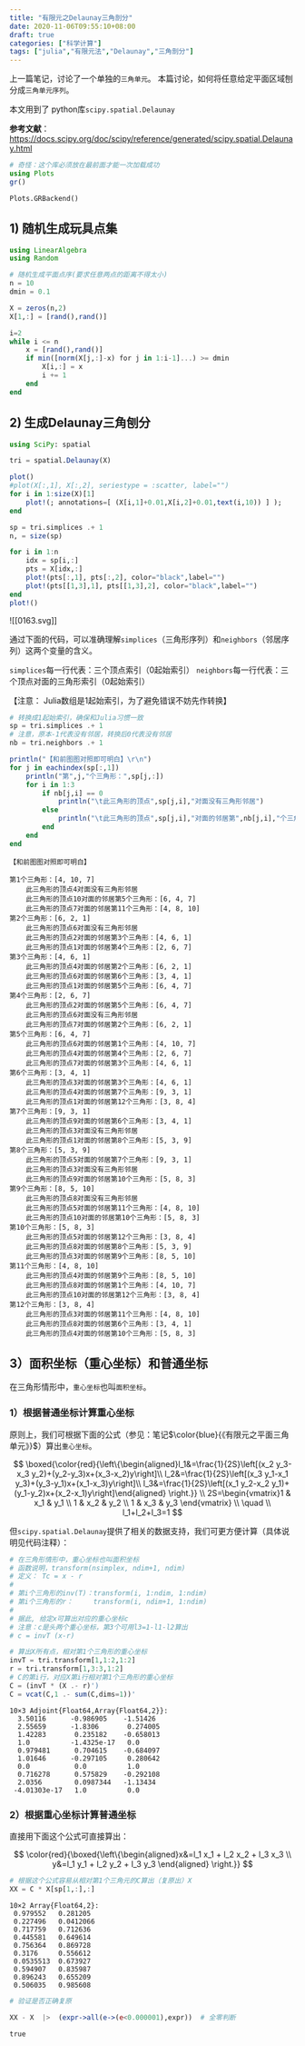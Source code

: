 ```yaml
---
title: "有限元之Delaunay三角剖分"
date: 2020-11-06T09:55:10+08:00
draft: true
categories: ["科学计算"]
tags: ["julia","有限元法","Delaunay","三角剖分"]
---
```



上一篇笔记，讨论了一个单独的`三角单元`。 本篇讨论，如何将任意给定平面区域刨分成`三角单元序列`。

本文用到了 python库`scipy.spatial.Delaunay`

**参考文献**： https://docs.scipy.org/doc/scipy/reference/generated/scipy.spatial.Delaunay.html


<!--more-->


```julia
# 奇怪：这个库必须放在最前面才能一次加载成功
using Plots
gr()
```

    Plots.GRBackend()



## 1) 随机生成玩具点集


```julia
using LinearAlgebra
using Random

# 随机生成平面点序(要求任意两点的距离不得太小)
n = 10
dmin = 0.1

X = zeros(n,2)
X[1,:] = [rand(),rand()]

i=2
while i <= n
    x = [rand(),rand()]
    if min([norm(X[j,:]-x) for j in 1:i-1]...) >= dmin
        X[i,:] = x
        i += 1
    end 
end
```

## 2) 生成Delaunay三角刨分


```julia
using SciPy: spatial

tri = spatial.Delaunay(X)

plot()
#plot(X[:,1], X[:,2], seriestype = :scatter, label="")
for i in 1:size(X)[1]
    plot!(; annotations=[ (X[i,1]+0.01,X[i,2]+0.01,text(i,10)) ] );
end

sp = tri.simplices .+ 1 
n, = size(sp)

for i in 1:n
    idx = sp[i,:] 
    pts = X[idx,:]
    plot!(pts[:,1], pts[:,2], color="black",label="")
    plot!(pts[[1,3],1], pts[[1,3],2], color="black",label="")
end
plot!()
```




![[0163.svg]]



通过下面的代码，可以准确理解`simplices`（三角形序列）和`neighbors`（邻居序列）这两个变量的含义。

`simplices`每一行代表：三个顶点索引（0起始索引）
`neighbors`每一行代表：三个顶点对面的三角形索引（0起始索引）

【注意： Julia数组是1起始索引，为了避免错误不妨先作转换】


```julia
# 转换成1起始索引，确保和Julia习惯一致
sp = tri.simplices .+ 1
# 注意，原本-1代表没有邻居，转换后0代表没有邻居
nb = tri.neighbors .+ 1

println("【和前图图对照即可明白】\r\n")
for j in eachindex(sp[:,1])
    println("第",j,"个三角形：",sp[j,:])
    for i in 1:3
        if nb[j,i] == 0
            println("\t此三角形的顶点",sp[j,i],"对面没有三角形邻居")
        else
            println("\t此三角形的顶点",sp[j,i],"对面的邻居第",nb[j,i],"个三角形：",sp[nb[j,i],:])
        end
    end
end
```

    【和前图图对照即可明白】
    
    第1个三角形：[4, 10, 7]
    	此三角形的顶点4对面没有三角形邻居
    	此三角形的顶点10对面的邻居第5个三角形：[6, 4, 7]
    	此三角形的顶点7对面的邻居第11个三角形：[4, 8, 10]
    第2个三角形：[6, 2, 1]
    	此三角形的顶点6对面没有三角形邻居
    	此三角形的顶点2对面的邻居第3个三角形：[4, 6, 1]
    	此三角形的顶点1对面的邻居第4个三角形：[2, 6, 7]
    第3个三角形：[4, 6, 1]
    	此三角形的顶点4对面的邻居第2个三角形：[6, 2, 1]
    	此三角形的顶点6对面的邻居第6个三角形：[3, 4, 1]
    	此三角形的顶点1对面的邻居第5个三角形：[6, 4, 7]
    第4个三角形：[2, 6, 7]
    	此三角形的顶点2对面的邻居第5个三角形：[6, 4, 7]
    	此三角形的顶点6对面没有三角形邻居
    	此三角形的顶点7对面的邻居第2个三角形：[6, 2, 1]
    第5个三角形：[6, 4, 7]
    	此三角形的顶点6对面的邻居第1个三角形：[4, 10, 7]
    	此三角形的顶点4对面的邻居第4个三角形：[2, 6, 7]
    	此三角形的顶点7对面的邻居第3个三角形：[4, 6, 1]
    第6个三角形：[3, 4, 1]
    	此三角形的顶点3对面的邻居第3个三角形：[4, 6, 1]
    	此三角形的顶点4对面的邻居第7个三角形：[9, 3, 1]
    	此三角形的顶点1对面的邻居第12个三角形：[3, 8, 4]
    第7个三角形：[9, 3, 1]
    	此三角形的顶点9对面的邻居第6个三角形：[3, 4, 1]
    	此三角形的顶点3对面没有三角形邻居
    	此三角形的顶点1对面的邻居第8个三角形：[5, 3, 9]
    第8个三角形：[5, 3, 9]
    	此三角形的顶点5对面的邻居第7个三角形：[9, 3, 1]
    	此三角形的顶点3对面没有三角形邻居
    	此三角形的顶点9对面的邻居第10个三角形：[5, 8, 3]
    第9个三角形：[8, 5, 10]
    	此三角形的顶点8对面没有三角形邻居
    	此三角形的顶点5对面的邻居第11个三角形：[4, 8, 10]
    	此三角形的顶点10对面的邻居第10个三角形：[5, 8, 3]
    第10个三角形：[5, 8, 3]
    	此三角形的顶点5对面的邻居第12个三角形：[3, 8, 4]
    	此三角形的顶点8对面的邻居第8个三角形：[5, 3, 9]
    	此三角形的顶点3对面的邻居第9个三角形：[8, 5, 10]
    第11个三角形：[4, 8, 10]
    	此三角形的顶点4对面的邻居第9个三角形：[8, 5, 10]
    	此三角形的顶点8对面的邻居第1个三角形：[4, 10, 7]
    	此三角形的顶点10对面的邻居第12个三角形：[3, 8, 4]
    第12个三角形：[3, 8, 4]
    	此三角形的顶点3对面的邻居第11个三角形：[4, 8, 10]
    	此三角形的顶点8对面的邻居第6个三角形：[3, 4, 1]
    	此三角形的顶点4对面的邻居第10个三角形：[5, 8, 3]
    

## 3）面积坐标（重心坐标）和普通坐标

在三角形情形中，`重心坐标`也叫`面积坐标`。 

### 1）根据普通坐标计算重心坐标

原则上，我们可根据下面的公式（参见：笔记$\color{blue}{《有限元之平面三角单元》}$）算出`重心坐标`。

$$
\boxed{\color{red}{\left\{\begin{aligned}l_1&=\frac{1}{2S}\left[(x_2 y_3-x_3 y_2)+(y_2-y_3)x+(x_3-x_2)y\right]\\ l_2&=\frac{1}{2S}\left[(x_3 y_1-x_1 y_3)+(y_3-y_1)x+(x_1-x_3)y\right]\\ l_3&=\frac{1}{2S}\left[(x_1 y_2-x_2 y_1)+(y_1-y_2)x+(x_2-x_1)y\right]\end{aligned} \right.}} \\ 2S=\begin{vmatrix}1 & x_1 & y_1 \\ 1 & x_2 & y_2 \\ 1 & x_3 & y_3 \end{vmatrix}  \\ \quad \\ l_1+l_2+l_3=1
$$

但`scipy.spatial.Delaunay`提供了相关的数据支持，我们可更方便计算（具体说明见代码注释）：


```julia
# 在三角形情形中，重心坐标也叫面积坐标
# 函数说明，transform(nsimplex, ndim+1, ndim)
# 定义： Tc = x - r
#
# 第i个三角形的inv(T)：transform(i, 1:ndim, 1:ndim)
# 第i个三角形的r：     transform(i, ndim+1, 1:ndim)
#
# 据此, 给定x可算出对应的重心坐标c 
# 注意：c是头两个重心坐标，第3个可用l3=1-l1-l2算出
# c = invT (x-r)

# 算出X所有点，相对第1个三角形的重心坐标
invT = tri.transform[1,1:2,1:2]
r = tri.transform[1,3:3,1:2]
# C的第i行，对应X第i行相对第1个三角形的重心坐标
C = (invT * (X .- r)')
C = vcat(C,1 .- sum(C,dims=1))'
```




    10×3 Adjoint{Float64,Array{Float64,2}}:
      3.50116      -0.986905    -1.51426
      2.55659      -1.8306       0.274005
      1.42283       0.235182    -0.658013
      1.0          -1.4325e-17   0.0
      0.979481      0.704615    -0.684097
      1.01646      -0.297105     0.280642
      0.0           0.0          1.0
      0.716278      0.575829    -0.292108
      2.0356        0.0987344   -1.13434
     -4.01303e-17   1.0          0.0



### 2）根据重心坐标计算普通坐标

直接用下面这个公式可直接算出：

$$
\color{red}{\boxed{\left\{\begin{aligned}x&=l_1 x_1 + l_2 x_2 + l_3 x_3 \\ y&=l_1 y_1 + l_2 y_2 + l_3 y_3 \end{aligned} \right.}}
$$


```julia
# 根据这个公式容易从相对第1个三角元的C算出（复原出）X
XX = C * X[sp[1,:],:]
```




    10×2 Array{Float64,2}:
     0.979552   0.281205
     0.227496   0.0412066
     0.717759   0.712636
     0.445581   0.649614
     0.756364   0.869728
     0.3176     0.556612
     0.0535513  0.673927
     0.594907   0.835987
     0.896243   0.655209
     0.506035   0.985608




```julia
# 验证是否正确复原

XX - X  |>  (expr->all(e->(e<0.000001),expr))  # 全零判断
```




    true


